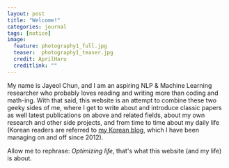 ```yaml
---
layout: post
title: "Welcome!"
categories: journal
tags: [notice]
image:
  feature: photography1_full.jpg
  teaser:  photography1_teaser.jpg
  credit: AprilHaru
  creditlink: ""
---
```


My name is Jayeol Chun, and I am an aspiring NLP & Machine Learning researcher who probably loves reading and writing more than coding and math-ing. With that said, this website is an attempt to combine these two geeky sides of me, where I get to write about and introduce classic papers as well latest publications on above and related fields, about my own research and other side projects, and from time to time about my daily life (Korean readers are referred to [my Korean blog](http://aprilharu.tistory.com), which I have been managing on and off since 2012). 
 
 Allow me to rephrase: *Optimizing life*, that's what this website (and my life) is about. 
